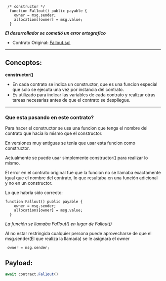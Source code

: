 
```solidity
 /* constructor */
  function Fal1out() public payable {
    owner = msg.sender;
    allocations[owner] = msg.value;
  }
```

***El desarrollador se cometió un error ortografico***

- Contrato Original: [Fallout.sol](Fallout.sol)

---

## Conceptos: 
**constructor()**

- En cada contrato se indica un constructor, que es una funcion especial que solo se ejecuta una vez por instancia del contrato.
- Es utilizado para indicar las variables de cada contrato y realizar otras tareas necesarias antes de que el contrato se despliegue.

---

### Que esta pasando en este contrato?
Para hacer el constructor se usa una funcion que tenga el nombre del contrato que hacia lo mismo que el constructor.

En versiones muy antiguas se tenia que usar esta funcion como constructor. 

Actualmente se puede usar simplemente constructor() para realizar lo mismo.


El error en el contrato original fue que la función no se llamaba exactamente igual que el nombre del contrato, lo que resultaba en una función adicional y no en un constructor.

Lo que habría sido correcto:
```solidity
function Fallout() public payable {
    owner = msg.sender;
    allocations[owner] = msg.value;
  }
```

*La función se llamaba Fal1out() en lugar de Fallout()*

Al no estar restringida cualquier persona puede aprovecharse de que el msg.sender(El que realiza la llamada) se le asignará el owner
```solidity
 owner = msg.sender;
 ```
 
 ## Payload:
 ```js
 await contract.Fal1out()
 ```
